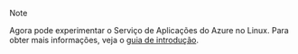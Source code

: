> [!NOTE]
> Agora pode experimentar o Serviço de Aplicações do Azure no Linux. Para obter mais informações, veja o [guia de introdução](../articles/app-service/containers/app-service-linux-intro.md).
> 
> 


